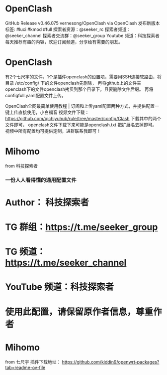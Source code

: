# OpenClash
GitHub 
Release v0.46.075 vernesong/OpenClash
via OpenClash 发布新版本
标签: #luci #kmod #full
探索者资源：@seeker_rc
探索者频道：@seeker_channel
探索者交流群：@seeker_group
Youtube 频道：科技探索者
每天推荐有趣的内容，欢迎订阅频道，分享给有需要的朋友。

# OpenClash
有2个七尺宇的文件，1个是插件openclash的设置项，需要用SSH连接软路由，将目录 /etc/config/ 下的文件openclash先删除，
再将github上的文件夹openclash下的文件openclash拷贝到那个目录下，且要删除文件后缀。 
再将configfull.yaml配置文件上传。

OpenClash全网最简单使用教程 | 订阅和上传yaml配置两种方式，并提供配置一键上传直接使用，小白福音
视频文件下载：https://github.com/qichiyuhub/rule/tree/master/config/Clash 下载其中的两个文件即可，
openclash文件下载下来可能是openclash.txt 把扩展名去掉即可。 视频中所有配置均可提供定制，进群联系我即可！



# Mihomo
from 科技探索者
### 一份人人看得懂的通用配置文件 ###
# Author： 科技探索者
# TG 群组：https://t.me/seeker_group
# TG 频道：https://t.me/seeker_channel
# YouTube 频道：科技探索者
# 使用此配置，请保留原作者信息，尊重作者

# Mihomo
from 七尺宇
插件下载地址：
https://github.com/kiddin9/openwrt-packages?tab=readme-ov-file
